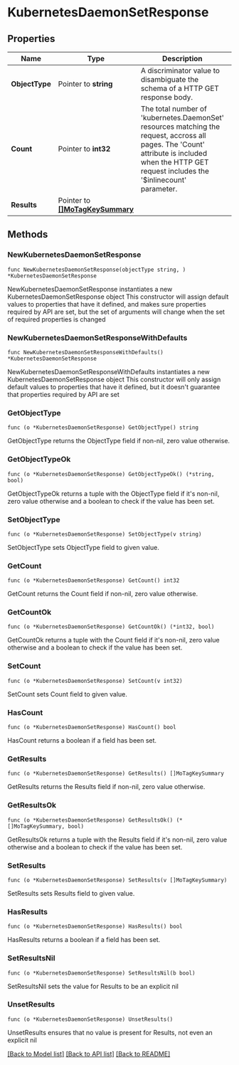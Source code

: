# KubernetesDaemonSetResponse

## Properties

Name | Type | Description | Notes
------------ | ------------- | ------------- | -------------
**ObjectType** | Pointer to **string** | A discriminator value to disambiguate the schema of a HTTP GET response body. | 
**Count** | Pointer to **int32** | The total number of &#39;kubernetes.DaemonSet&#39; resources matching the request, accross all pages. The &#39;Count&#39; attribute is included when the HTTP GET request includes the &#39;$inlinecount&#39; parameter. | [optional] 
**Results** | Pointer to [**[]MoTagKeySummary**](MoTagKeySummary.md) |  | [optional] 

## Methods

### NewKubernetesDaemonSetResponse

`func NewKubernetesDaemonSetResponse(objectType string, ) *KubernetesDaemonSetResponse`

NewKubernetesDaemonSetResponse instantiates a new KubernetesDaemonSetResponse object
This constructor will assign default values to properties that have it defined,
and makes sure properties required by API are set, but the set of arguments
will change when the set of required properties is changed

### NewKubernetesDaemonSetResponseWithDefaults

`func NewKubernetesDaemonSetResponseWithDefaults() *KubernetesDaemonSetResponse`

NewKubernetesDaemonSetResponseWithDefaults instantiates a new KubernetesDaemonSetResponse object
This constructor will only assign default values to properties that have it defined,
but it doesn't guarantee that properties required by API are set

### GetObjectType

`func (o *KubernetesDaemonSetResponse) GetObjectType() string`

GetObjectType returns the ObjectType field if non-nil, zero value otherwise.

### GetObjectTypeOk

`func (o *KubernetesDaemonSetResponse) GetObjectTypeOk() (*string, bool)`

GetObjectTypeOk returns a tuple with the ObjectType field if it's non-nil, zero value otherwise
and a boolean to check if the value has been set.

### SetObjectType

`func (o *KubernetesDaemonSetResponse) SetObjectType(v string)`

SetObjectType sets ObjectType field to given value.


### GetCount

`func (o *KubernetesDaemonSetResponse) GetCount() int32`

GetCount returns the Count field if non-nil, zero value otherwise.

### GetCountOk

`func (o *KubernetesDaemonSetResponse) GetCountOk() (*int32, bool)`

GetCountOk returns a tuple with the Count field if it's non-nil, zero value otherwise
and a boolean to check if the value has been set.

### SetCount

`func (o *KubernetesDaemonSetResponse) SetCount(v int32)`

SetCount sets Count field to given value.

### HasCount

`func (o *KubernetesDaemonSetResponse) HasCount() bool`

HasCount returns a boolean if a field has been set.

### GetResults

`func (o *KubernetesDaemonSetResponse) GetResults() []MoTagKeySummary`

GetResults returns the Results field if non-nil, zero value otherwise.

### GetResultsOk

`func (o *KubernetesDaemonSetResponse) GetResultsOk() (*[]MoTagKeySummary, bool)`

GetResultsOk returns a tuple with the Results field if it's non-nil, zero value otherwise
and a boolean to check if the value has been set.

### SetResults

`func (o *KubernetesDaemonSetResponse) SetResults(v []MoTagKeySummary)`

SetResults sets Results field to given value.

### HasResults

`func (o *KubernetesDaemonSetResponse) HasResults() bool`

HasResults returns a boolean if a field has been set.

### SetResultsNil

`func (o *KubernetesDaemonSetResponse) SetResultsNil(b bool)`

 SetResultsNil sets the value for Results to be an explicit nil

### UnsetResults
`func (o *KubernetesDaemonSetResponse) UnsetResults()`

UnsetResults ensures that no value is present for Results, not even an explicit nil

[[Back to Model list]](../README.md#documentation-for-models) [[Back to API list]](../README.md#documentation-for-api-endpoints) [[Back to README]](../README.md)


